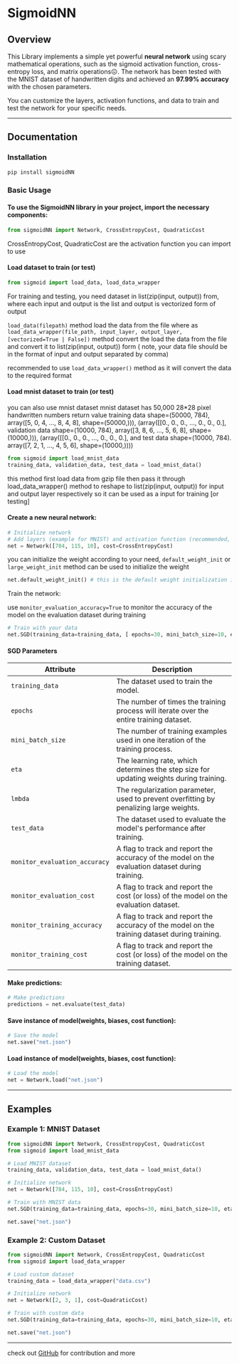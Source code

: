 # SigmoidNN

## Overview

This Library implements a simple yet powerful **neural network** using scary mathematical operations, such as the sigmoid activation function, cross-entropy loss, and matrix operations😖. The network has been tested with the MNIST dataset of handwritten digits and achieved an **97.99% accuracy** with the chosen parameters.

You can customize the layers, activation functions, and data to train and test the network for your specific needs.

---

## Documentation

### Installation

```bash
pip install sigmoidNN
```

### Basic Usage

#### To use the SigmoidNN library in your project, import the necessary components:

```python
from sigmoidNN import Network, CrossEntropyCost, QuadraticCost
```

CrossEntropyCost, QuadraticCost are the activation function you can import to use

#### Load dataset to train (or test)

```python
from sigmoid import load_data, load_data_wrapper
```

For training and testing, you need dataset in list(zip(input, output)) from, where each input and output is the list and output is vectorized form of output

`load_data(filepath)` method load the data from the file where as `load_data_wrapper(file_path, input_layer, output_layer, [vectorized=True | False])` method convert the load the data from the file and convert it to list(zip(input, output)) form ( note, your data file should be in the format of input and output separated by comma)

recommended to use `load_data_wrapper()` method as it will convert the data to the required format

#### Load mnist dataset to train (or test)

you can also use mnist dataset
mnist dataset has 50,000 28*28 pixel handwritten numbers
    return value
        training data shape=(50000, 784), array([5, 0, 4, ..., 8, 4, 8], shape=(50000,))), (array([[0., 0., 0., ..., 0., 0., 0.],
        validation data shape=(10000, 784), array([3, 8, 6, ..., 5, 6, 8], shape=(10000,))), (array([[0., 0., 0., ..., 0., 0., 0.],
        and test data shape=(10000, 784). array([7, 2, 1, ..., 4, 5, 6], shape=(10000,))))

```python
from sigmoid import load_mnist_data
training_data, validation_data, test_data = load_mnist_data()
```

this method first load data from gzip file then pass it through load_data_wrapper() method to reshape to list(zip(input, output)) for input and output layer respectively so it can be used as a input for training [or testing]

#### Create a new neural network:

```python
# Initialize network
# Add layers (example for MNIST) and activation function (recommended, use CrossEntrpyCost for fast training on larger errors)
net = Network([784, 115, 10], cost=CrossEntropyCost)
```

you can initialize the weight according to your need, `default_weight_init` or `large_weight_init` method can be used to initialize the weight

```python
net.default_weight_init() # this is the default weight initialization if nothing is specified
```

Train the network:

use `monitor_evaluation_accuracy=True` to monitor the accuracy of the model on the evaluation dataset during training

```python
# Train with your data
net.SGD(training_data=training_data, [ epochs=30, mini_batch_size=10, eta=3.0], test_data=test_data, monitor_evaluation_accuracy=True)
```

#### SGD Parameters

| Attribute                     | Description                                                                                     |
|-------------------------------|-------------------------------------------------------------------------------------------------|
| `training_data`               | The dataset used to train the model.                                                           |
| `epochs`                      | The number of times the training process will iterate over the entire training dataset.         |
| `mini_batch_size`             | The number of training examples used in one iteration of the training process.                 |
| `eta`                         | The learning rate, which determines the step size for updating weights during training.        |
| `lmbda`                       | The regularization parameter, used to prevent overfitting by penalizing large weights.         |
| `test_data`                   | The dataset used to evaluate the model's performance after training.                           |
| `monitor_evaluation_accuracy` | A flag to track and report the accuracy of the model on the evaluation dataset during training. |
| `monitor_evaluation_cost`     | A flag to track and report the cost (or loss) of the model on the evaluation dataset.          |
| `monitor_training_accuracy`   | A flag to track and report the accuracy of the model on the training dataset during training.   |
| `monitor_training_cost`       | A flag to track and report the cost (or loss) of the model on the training dataset.            |

#### Make predictions:

```python
# Make predictions
predictions = net.evaluate(test_data)
```

#### Save instance of model(weights, biases, cost function):

```python
# Save the model
net.save("net.json")
```

#### Load instance of model(weights, biases, cost function):

```python
# Load the model
net = Network.load("net.json")
```

---

## Examples

### Example 1: MNIST Dataset

```python
from sigmoidNN import Network, CrossEntropyCost, QuadraticCost
from sigmoid import load_mnist_data

# Load MNIST dataset
training_data, validation_data, test_data = load_mnist_data()

# Initialize network
net = Network([784, 115, 10], cost=CrossEntropyCost)

# Train with MNIST data
net.SGD(training_data=training_data, epochs=30, mini_batch_size=10, eta=3.0, test_data=test_data, monitor_evaluation_accuracy=True)

net.save("net.json")
```

### Example 2: Custom Dataset

```python
from sigmoidNN import Network, CrossEntropyCost, QuadraticCost
from sigmoid import load_data_wrapper

# Load custom dataset
training_data = load_data_wrapper("data.csv")

# Initialize network
net = Network([2, 3, 1], cost=QuadraticCost)

# Train with custom data
net.SGD(training_data=training_data, epochs=30, mini_batch_size=10, eta=3.0)

net.save("net.json")
```

---

check out [GitHub]("https://github.com/Anas-github-Acc/SigmoidNN-package") for contribution and more 